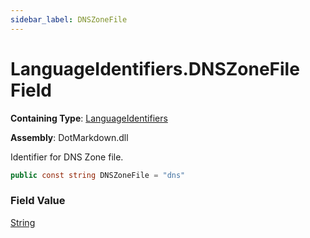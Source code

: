 ```yaml
---
sidebar_label: DNSZoneFile
---
```


# LanguageIdentifiers\.DNSZoneFile Field

**Containing Type**: [LanguageIdentifiers](../index.md)

**Assembly**: DotMarkdown\.dll

  
Identifier for DNS Zone file\.

```csharp
public const string DNSZoneFile = "dns"
```

### Field Value

[String](https://docs.microsoft.com/en-us/dotnet/api/system.string)

